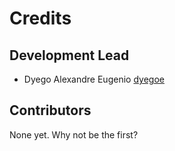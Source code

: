 # Credits

## Development Lead

- Dyego Alexandre Eugenio [dyegoe](https://github.com/dyegoe)

## Contributors

None yet. Why not be the first?
